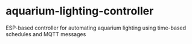 # aquarium-lighting-controller
ESP-based controller for automating aquarium lighting using time-based schedules and MQTT messages
